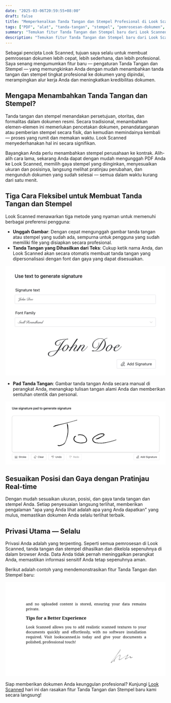 ```yaml
---
date: "2025-03-06T20:59:55+08:00"
draft: false
title: "Memperkenalkan Tanda Tangan dan Stempel Profesional di Look Scanned"
tags: ["PDF", "alat", "tanda-tangan", "stempel", "pemrosesan-dokumen", "fitur"]
summary: "Temukan fitur Tanda Tangan dan Stempel baru dari Look Scanned yang memungkinkan Anda menambahkan tanda tangan dan stempel profesional ke dokumen Anda langsung di browser. Pelajari tentang berbagai metode pembuatan tanda tangan, opsi penyesuaian, dan pemrosesan yang mengutamakan privasi."
description: "Temukan fitur Tanda Tangan dan Stempel baru dari Look Scanned yang memungkinkan Anda menambahkan tanda tangan dan stempel profesional ke dokumen Anda langsung di browser. Pelajari tentang berbagai metode pembuatan tanda tangan, opsi penyesuaian, dan pemrosesan yang mengutamakan privasi."
---
```


Sebagai pencipta Look Scanned, tujuan saya selalu untuk membuat pemrosesan dokumen lebih cepat, lebih sederhana, dan lebih profesional. Saya senang mengumumkan fitur baru — pengaturan Tanda Tangan dan Stempel — yang memungkinkan Anda dengan mudah menambahkan tanda tangan dan stempel tingkat profesional ke dokumen yang dipindai, merampingkan alur kerja Anda dan meningkatkan kredibilitas dokumen.

## Mengapa Menambahkan Tanda Tangan dan Stempel?

Tanda tangan dan stempel menandakan persetujuan, otoritas, dan formalitas dalam dokumen resmi. Secara tradisional, menambahkan elemen-elemen ini memerlukan pencetakan dokumen, penandatanganan atau pemberian stempel secara fisik, dan kemudian memindainya kembali — proses yang rumit dan memakan waktu. Look Scanned menyederhanakan hal ini secara signifikan.

Bayangkan Anda perlu menambahkan stempel perusahaan ke kontrak. Alih-alih cara lama, sekarang Anda dapat dengan mudah mengunggah PDF Anda ke Look Scanned, memilih gaya stempel yang diinginkan, menyesuaikan ukuran dan posisinya, langsung melihat pratinjau perubahan, dan mengunduh dokumen yang sudah selesai — semua dalam waktu kurang dari satu menit.

## Tiga Cara Fleksibel untuk Membuat Tanda Tangan dan Stempel

Look Scanned menawarkan tiga metode yang nyaman untuk memenuhi berbagai preferensi pengguna:

- **Unggah Gambar**: Dengan cepat mengunggah gambar tanda tangan atau stempel yang sudah ada, sempurna untuk pengguna yang sudah memiliki file yang disiapkan secara profesional.
- **Tanda Tangan yang Dihasilkan dari Teks**: Cukup ketik nama Anda, dan Look Scanned akan secara otomatis membuat tanda tangan yang dipersonalisasi dengan font dan gaya yang dapat disesuaikan.

![Contoh Tanda Tangan yang Dihasilkan dari Teks](./use-text-to-generate-signature-example.webp)

- **Pad Tanda Tangan**: Gambar tanda tangan Anda secara manual di perangkat Anda, menangkap tulisan tangan alami Anda dan memberikan sentuhan otentik dan personal.

![Contoh Pad Tanda Tangan](./use-signature-pad-to-generate-signature-example.webp)

## Sesuaikan Posisi dan Gaya dengan Pratinjau Real-time

Dengan mudah sesuaikan ukuran, posisi, dan gaya tanda tangan dan stempel Anda. Setiap penyesuaian langsung terlihat, memberikan pengalaman "apa yang Anda lihat adalah apa yang Anda dapatkan" yang mulus, memastikan dokumen Anda selalu terlihat terbaik.

## Privasi Utama — Selalu

Privasi Anda adalah yang terpenting. Seperti semua pemrosesan di Look Scanned, tanda tangan dan stempel dihasilkan dan dikelola sepenuhnya di dalam browser Anda. Data Anda tidak pernah meninggalkan perangkat Anda, memastikan informasi sensitif Anda tetap sepenuhnya aman.

Berikut adalah contoh yang mendemonstrasikan fitur Tanda Tangan dan Stempel baru:

![Contoh Tanda Tangan dan Stempel](./signature-and-stamp-example.webp)

Siap memberikan dokumen Anda keunggulan profesional? Kunjungi [Look Scanned](https://lookscanned.io) hari ini dan rasakan fitur Tanda Tangan dan Stempel baru kami secara langsung!
